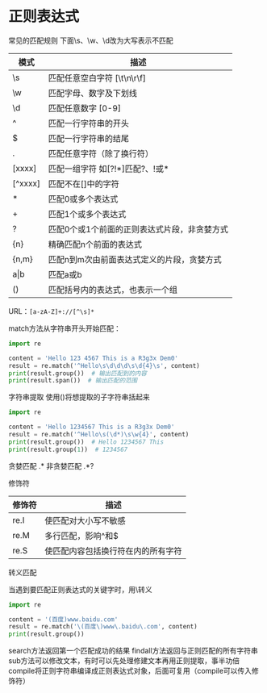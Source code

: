 # 正则表达式

常见的匹配规则
下面\s、\w、\d改为大写表示不匹配

| 模式    | 描述                                         |
| ------- | -------------------------------------------- |
| \s      | 匹配任意空白字符      [\t\n\r\f]             |
| \w      | 匹配字母、数字及下划线                       |
| \d      | 匹配任意数字       [0-9]                     |
| ^       | 匹配一行字符串的开头                         |
| $       | 匹配一行字符串的结尾                         |
| .       | 匹配任意字符（除了换行符）                   |
| [xxxx]  | 匹配一组字符  如[?!*]匹配?、!或\*            |
| [^xxxx] | 匹配不在[]中的字符                           |
| *       | 匹配0或多个表达式                            |
| +       | 匹配1个或多个表达式                          |
| ?       | 匹配0个或1个前面的正则表达式片段，非贪婪方式 |
| {n}     | 精确匹配n个前面的表达式                      |
| {n,m}   | 匹配n到m次由前面表达式定义的片段，贪婪方式   |
| a\|b    | 匹配a或b                                     |
| ()      | 匹配括号内的表达式，也表示一个组             |

URL：`[a-zA-Z]+://[^\s]*`

match方法从字符串开头开始匹配：

```python
import re

content = 'Hello 123 4567 This is a R3g3x Dem0'
result = re.match('^Hello\s\d\d\d\s\d{4}\s', content)
print(result.group())  # 输出匹配到的内容
print(result.span())  # 输出匹配的范围
```

字符串提取
使用()将想提取的子字符串括起来

```py
import re

content = 'Hello 1234567 This is a R3g3x Dem0'
result = re.match('^Hello\s(\d*)\s\w{4}', content)
print(result.group())  # Hello 1234567 This
print(result.group(1))  # 1234567
```

贪婪匹配 .*
非贪婪匹配 .*?

修饰符

| 修饰符 | 描述                               |
| ------ | ---------------------------------- |
| re.I   | 使匹配对大小写不敏感               |
| re.M   | 多行匹配，影响^和$                 |
| re.S   | 使匹配内容包括换行符在内的所有字符 |

转义匹配

当遇到要匹配正则表达式的关键字时，用\转义

```python
import re

content = '(百度)www.baidu.com'
result = re.match('\(百度\)www\.baidu\.com', content)
print(result.group())
```

search方法返回第一个匹配成功的结果
findall方法返回与正则匹配的所有字符串
sub方法可以修改文本，有时可以先处理修建文本再用正则提取，事半功倍
compile将正则字符串编译成正则表达式对象，后面可复用（compile可以传入修饰符）